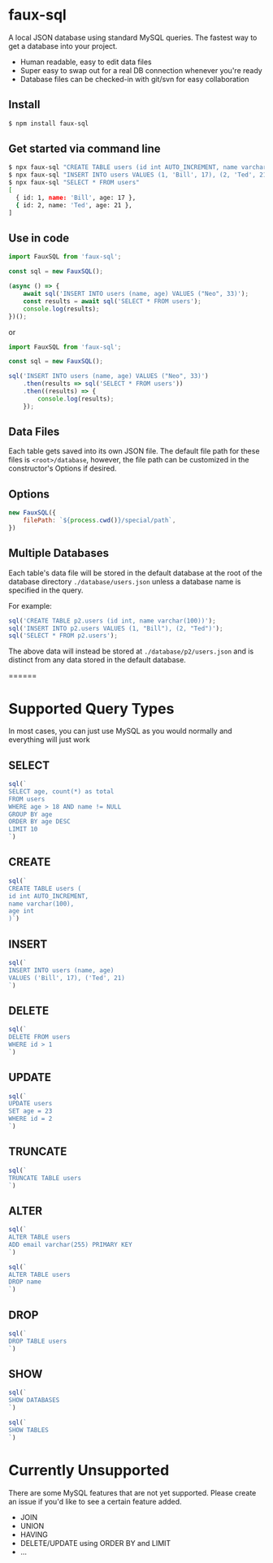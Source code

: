# faux-sql
A local JSON database using standard MySQL queries. The fastest way to get a database into your project.

- Human readable, easy to edit data files
- Super easy to swap out for a real DB connection whenever you're ready
- Database files can be checked-in with git/svn for easy collaboration

## Install
```sh
$ npm install faux-sql
```

## Get started via command line
```sh
$ npx faux-sql "CREATE TABLE users (id int AUTO_INCREMENT, name varchar(100), age int)"
$ npx faux-sql "INSERT INTO users VALUES (1, 'Bill', 17), (2, 'Ted', 21)"
$ npx faux-sql "SELECT * FROM users"
[
  { id: 1, name: 'Bill', age: 17 },
  { id: 2, name: 'Ted', age: 21 },
]
```

## Use in code
```js
import FauxSQL from 'faux-sql';

const sql = new FauxSQL();

(async () => {
    await sql('INSERT INTO users (name, age) VALUES ("Neo", 33)');
    const results = await sql('SELECT * FROM users');
    console.log(results);
})();
```
or
```js
import FauxSQL from 'faux-sql';

const sql = new FauxSQL();

sql('INSERT INTO users (name, age) VALUES ("Neo", 33)')
    .then(results => sql('SELECT * FROM users'))
    .then((results) => {
        console.log(results);
    });
```

## Data Files
Each table gets saved into its own JSON file. The default file path for these files is `<root>/database`, however, the file path can be customized in the constructor's Options if desired.

## Options
```js
new FauxSQL({
    filePath: `${process.cwd()}/special/path`,
})
```

## Multiple Databases
Each table's data file will be stored in the default database at the root of the database directory `./database/users.json` unless a database name is specified in the query.

For example:

```js
sql('CREATE TABLE p2.users (id int, name varchar(100))');
sql('INSERT INTO p2.users VALUES (1, "Bill"), (2, "Ted")');
sql('SELECT * FROM p2.users');
```
The above data will instead be stored at `./database/p2/users.json` and is distinct from any data stored in the default database.


======

# Supported Query Types
In most cases, you can just use MySQL as you would normally and everything will just work

## SELECT
```js
sql(`
SELECT age, count(*) as total
FROM users
WHERE age > 18 AND name != NULL
GROUP BY age
ORDER BY age DESC
LIMIT 10
`)
```

## CREATE
```js
sql(`
CREATE TABLE users (
id int AUTO_INCREMENT,
name varchar(100),
age int
)`)
```

## INSERT
```js
sql(`
INSERT INTO users (name, age)
VALUES ('Bill', 17), ('Ted', 21)
`)
```

## DELETE
```js
sql(`
DELETE FROM users
WHERE id > 1
`)
```

## UPDATE
```js
sql(`
UPDATE users
SET age = 23
WHERE id = 2
`)
```

## TRUNCATE
```js
sql(`
TRUNCATE TABLE users
`)
```

## ALTER
```js
sql(`
ALTER TABLE users
ADD email varchar(255) PRIMARY KEY
`)

sql(`
ALTER TABLE users
DROP name
`)
```

## DROP
```js
sql(`
DROP TABLE users
`)
```

## SHOW
```js
sql(`
SHOW DATABASES
`)

sql(`
SHOW TABLES
`)
```

# Currently Unsupported
There are some MySQL features that are not yet supported. Please create an issue if you'd like to see a certain feature added.

- JOIN
- UNION
- HAVING
- DELETE/UPDATE using ORDER BY and LIMIT
- ...
